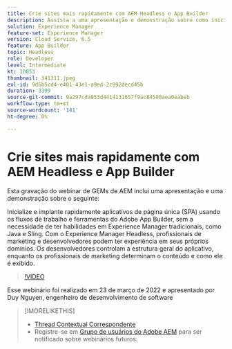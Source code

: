```yaml
---
title: Crie sites mais rapidamente com AEM Headless e App Builder
description: Assista a uma apresentação e demonstração sobre como inicializar e implantar rapidamente o aplicativo de página única (SPA) usando os workflows ant do Adobe App Builder e as ferramentas.
solution: Experience Manager
feature-set: Experience Manager
version: Cloud Service, 6.5
feature: App Builder
topic: Headless
role: Developer
level: Intermediate
kt: 10053
thumbnail: 341311.jpeg
exl-id: 9d5b5cd4-e401-43e1-a9ed-2c992decd45b
duration: 3399
source-git-commit: 9a297cda953d4414131657f9ac84580aea0eabeb
workflow-type: tm+mt
source-wordcount: '141'
ht-degree: 0%

---
```


# Crie sites mais rapidamente com AEM Headless e App Builder

Esta gravação do webinar de GEMs de AEM inclui uma apresentação e uma demonstração sobre o seguinte:

Inicialize e implante rapidamente aplicativos de página única (SPA) usando os fluxos de trabalho e ferramentas do Adobe App Builder, sem a necessidade de ter habilidades em Experience Manager tradicionais, como Java e Sling. Com o Experience Manager Headless, profissionais de marketing e desenvolvedores podem ter experiência em seus próprios domínios. Os desenvolvedores controlam a estrutura geral do aplicativo, enquanto os profissionais de marketing determinam o conteúdo e como ele é exibido.

>[!VIDEO](https://video.tv.adobe.com/v/341311/?quality=12&learn=on)

Esse webinário foi realizado em 23 de março de 2022 e apresentado por Duy Nguyen, engenheiro de desenvolvimento de software

>[!MORELIKETHIS]
>
>* [Thread Contextual Correspondente](https://adobe.ly/3LkSWdm)
>* Registre-se em [Grupo de usuários do Adobe AEM](https://aem-augs.adobe.com/) para ser notificado sobre webinários futuros.


<!-- >>* [Corresponding Adobe Experience Manager User Group Event page](https://aem-augs.adobe.com/details/adobe-experience-manager-aem-learning-chapter-presents-aem-gems-build-sites-faster-with-aem-headless-and-app-builder/) -->
